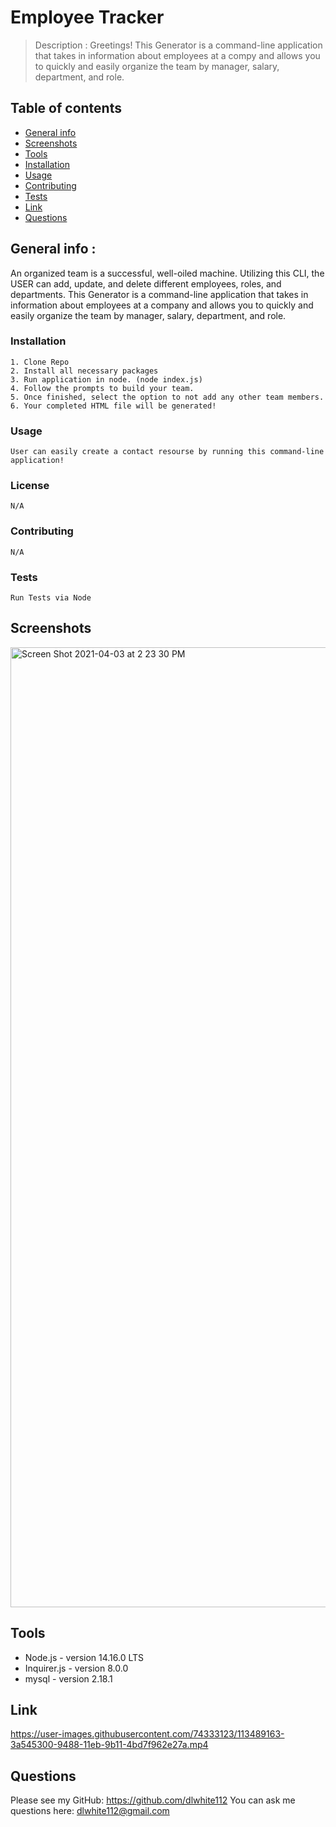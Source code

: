 # Employee Tracker

  > Description : Greetings! This Generator is a command-line application that takes in information about employees at a compy and allows you to quickly and easily organize the team by manager, salary, department, and role.
  
  ## Table of contents
  * [General info](#general-info)
  * [Screenshots](#screenshots)
  * [Tools](#tools)
  * [Installation](#installation)
  * [Usage](#usage)
  * [Contributing](#contributing)
  * [Tests](#tests)
  * [Link](#link)
  * [Questions](#Questions)
  
  
  ## General info : 
  
An organized team is a successful, well-oiled machine.  Utilizing this CLI, the  USER can add, update, and delete different employees, roles, and departments. This Generator is a command-line application that takes in information about employees at a company and allows you to quickly and easily organize the team by manager, salary, department, and role.

  ### Installation 
    1. Clone Repo
    2. Install all necessary packages
    3. Run application in node. (node index.js)
    4. Follow the prompts to build your team.
    5. Once finished, select the option to not add any other team members.
    6. Your completed HTML file will be generated! 

  ### Usage
    User can easily create a contact resourse by running this command-line application!

  ### License
    N/A

  ### Contributing
    N/A

  ### Tests
    Run Tests via Node
  
  
  ## Screenshots
  
  <img width="1536" alt="Screen Shot 2021-04-03 at 2 23 30 PM" src="https://user-images.githubusercontent.com/74333123/113489196-67a10100-9488-11eb-97e1-a4277f173fee.png">
  
  ## Tools
  * Node.js - version 14.16.0 LTS
  * Inquirer.js - version 8.0.0
  * mysql - version 2.18.1

  
  ## Link
  
  https://user-images.githubusercontent.com/74333123/113489163-3a545300-9488-11eb-9b11-4bd7f962e27a.mp4
  
  ## Questions
  Please see my GitHub: https://github.com/dlwhite112
  You can ask me questions here: dlwhite112@gmail.com

